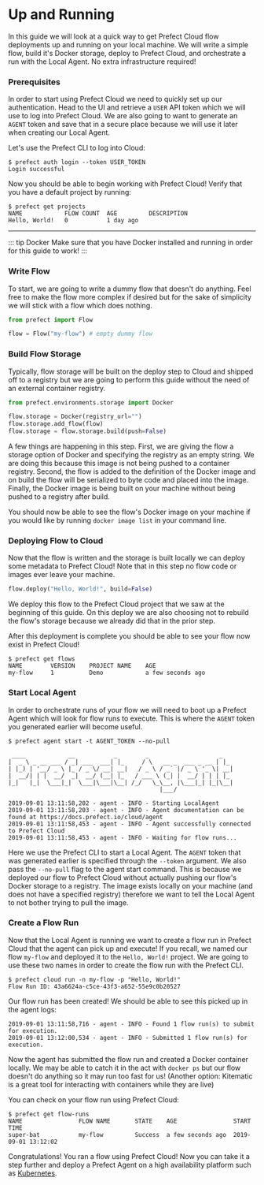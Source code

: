 # Up and Running

In this guide we will look at a quick way to get Prefect Cloud flow deployments up and running on your local machine. We will write a simple flow, build it's Docker storage, deploy to Prefect Cloud, and orchestrate a run with the Local Agent. No extra infrastructure required!

### Prerequisites

In order to start using Prefect Cloud we need to quickly set up our authentication. Head to the UI and retrieve a `USER` API token which we will use to log into Prefect Cloud. We are also going to want to generate an `AGENT` token and save that in a secure place because we will use it later when creating our Local Agent.

Let's use the Prefect CLI to log into Cloud:
```
$ prefect auth login --token USER_TOKEN
Login successful
```

Now you should be able to begin working with Prefect Cloud! Verify that you have a default project by running:
```
$ prefect get projects
NAME            FLOW COUNT  AGE         DESCRIPTION
Hello, World!   0           1 day ago
```

-----

::: tip Docker
Make sure that you have Docker installed and running in order for this guide to work!
:::

### Write Flow

To start, we are going to write a dummy flow that doesn't do anything. Feel free to make the flow more complex if desired but for the sake of simplicity we will stick with a flow which does nothing.

```python
from prefect import Flow

flow = Flow("my-flow") # empty dummy flow
```

### Build Flow Storage

Typically, flow storage will be built on the deploy step to Cloud and shipped off to a registry but we are going to perform this guide without the need of an external container registry.

```python
from prefect.environments.storage import Docker

flow.storage = Docker(registry_url="")
flow.storage.add_flow(flow)
flow.storage = flow.storage.build(push=False)
```

A few things are happening in this step. First, we are giving the flow a storage option of Docker and specifying the registry as an empty string. We are doing this because this image is not being pushed to a container registry. Second, the flow is added to the definition of the Docker image and on build the flow will be serialized to byte code and placed into the image. Finally, the Docker image is being built on your machine without being pushed to a registry after build.

You should now be able to see the flow's Docker image on your machine if you would like by running `docker image list` in your command line.

### Deploying Flow to Cloud

Now that the flow is written and the storage is built locally we can deploy some metadata to Prefect Cloud! Note that in this step no flow code or images ever leave your machine.

```python
flow.deploy("Hello, World!", build=False)
```

We deploy this flow to the Prefect Cloud project that we saw at the beginning of this guide. On this deploy we are also choosing not to rebuild the flow's storage because we already did that in the prior step.

After this deployment is complete you should be able to see your flow now exist in Prefect Cloud!

```
$ prefect get flows
NAME        VERSION    PROJECT NAME    AGE
my-flow     1          Demo            a few seconds ago
```

### Start Local Agent

In order to orchestrate runs of your flow we will need to boot up a Prefect Agent which will look for flow runs to execute. This is where the `AGENT` token you generated earlier will become useful.

```
$ prefect agent start -t AGENT_TOKEN --no-pull

 ____            __           _        _                    _
|  _ \ _ __ ___ / _| ___  ___| |_     / \   __ _  ___ _ __ | |_
| |_) | '__/ _ \ |_ / _ \/ __| __|   / _ \ / _` |/ _ \ '_ \| __|
|  __/| | |  __/  _|  __/ (__| |_   / ___ \ (_| |  __/ | | | |_
|_|   |_|  \___|_|  \___|\___|\__| /_/   \_\__, |\___|_| |_|\__|
                                           |___/

2019-09-01 13:11:58,202 - agent - INFO - Starting LocalAgent
2019-09-01 13:11:58,203 - agent - INFO - Agent documentation can be found at https://docs.prefect.io/cloud/agent
2019-09-01 13:11:58,453 - agent - INFO - Agent successfully connected to Prefect Cloud
2019-09-01 13:11:58,453 - agent - INFO - Waiting for flow runs...
```

Here we use the Prefect CLI to start a Local Agent. The `AGENT` token that was generated earlier is specified through the `--token` argument. We also pass the `--no-pull` flag to the agent start command. This is because we deployed our flow to Prefect Cloud without actually pushing our flow's Docker storage to a registry. The image exists locally on your machine (and does not have a specified registry) therefore we want to tell the Local Agent to not bother trying to pull the image.

### Create a Flow Run

Now that the Local Agent is running we want to create a flow run in Prefect Cloud that the agent can pick up and execute! If you recall, we named our flow `my-flow` and deployed it to the `Hello, World!` project. We are going to use these two names in order to create the flow run with the Prefect CLI.

```
$ prefect cloud run -n my-flow -p "Hello, World!"
Flow Run ID: 43a6624a-c5ce-43f3-a652-55e9c0b20527
```

Our flow run has been created! We should be able to see this picked up in the agent logs:
```
2019-09-01 13:11:58,716 - agent - INFO - Found 1 flow run(s) to submit for execution.
2019-09-01 13:12:00,534 - agent - INFO - Submitted 1 flow run(s) for execution.
```

Now the agent has submitted the flow run and created a Docker container locally. We may be able to catch it in the act with `docker ps` but our flow doesn't do anything so it may run too fast for us! (Another option: Kitematic is a great tool for interacting with containers while they are live)

You can check on your flow run using Prefect Cloud:
```
$ prefect get flow-runs
NAME                FLOW NAME       STATE    AGE                START TIME
super-bat           my-flow         Success  a few seconds ago  2019-09-01 13:12:02
```

Congratulations! You ran a flow using Prefect Cloud! Now you can take it a step further and deploy a Prefect Agent on a high availability platform such as [Kubernetes](https://docs.prefect.io/cloud/agent/kubernetes.html).
